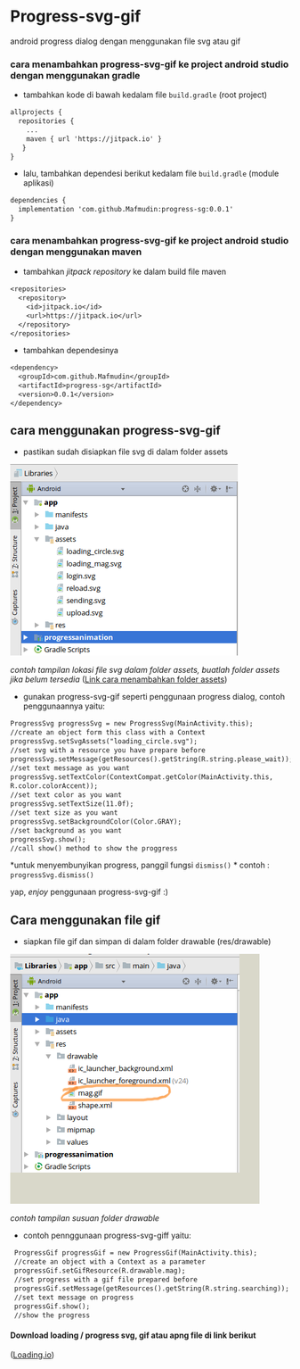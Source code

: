 <link rel="shortcut icon" type="image/x-icon" href="favicon.ico">

# Progress-svg-gif
android progress dialog dengan menggunakan file svg atau gif

### cara menambahkan progress-svg-gif ke project android studio dengan menggunakan gradle
* tambahkan kode di bawah kedalam file ```build.gradle``` (root project)

```
allprojects {
  repositories {
    ...
    maven { url 'https://jitpack.io' }
   }
}
```

* lalu, tambahkan dependesi berikut kedalam file ```build.gradle``` (module aplikasi)

```
dependencies {
  implementation 'com.github.Mafmudin:progress-sg:0.0.1'
}
```

### cara menambahkan progress-svg-gif ke project android studio dengan menggunakan maven
* tambahkan *jitpack repository* ke dalam build file maven

```
<repositories>
  <repository>
    <id>jitpack.io</id>
    <url>https://jitpack.io</url>
  </repository>
</repositories>
```

* tambahkan dependesinya

```
<dependency>
  <groupId>com.github.Mafmudin</groupId>
  <artifactId>progress-sg</artifactId>
  <version>0.0.1</version>
</dependency>
```

## cara menggunakan progress-svg-gif
* pastikan sudah disiapkan file svg di dalam folder assets

<img src='https://github.com/Mafmudin/myassets/blob/master/images/assets.png?raw=true' alt="contoh tampilan susuna folder assets"/>

*contoh tampilan lokasi file svg dalam folder assets, buatlah folder assets jika belum tersedia* (<a href='https://stackoverflow.com/questions/26706843/adding-an-assets-folder-in-android-studio?utm_medium=organic&utm_source=google_rich_qa&utm_campaign=google_rich_qa'>Link cara menambahkan folder assets</a>)

* gunakan progress-svg-gif seperti penggunaan progress dialog, contoh penggunaannya yaitu:

```
ProgressSvg progressSvg = new ProgressSvg(MainActivity.this);
//create an object form this class with a Context
progressSvg.setSvgAssets("loading_circle.svg");
//set svg with a resource you have prepare before
progressSvg.setMessage(getResources().getString(R.string.please_wait));
//set text message as you want
progressSvg.setTextColor(ContextCompat.getColor(MainActivity.this, R.color.colorAccent));
//set text color as you want
progressSvg.setTextSize(11.0f);
//set text size as you want
progressSvg.setBackgroundColor(Color.GRAY);
//set background as you want
progressSvg.show();
//call show() method to show the proggress
```

*untuk menyembunyikan progress, panggil fungsi ```dismiss()``` *
contoh : ```progressSvg.dismiss()```

yap, *enjoy* penggunaan progress-svg-gif :)


## Cara menggunakan file gif
* siapkan file gif dan simpan di dalam folder drawable (res/drawable)

<img src='https://github.com/Mafmudin/myassets/blob/master/images/gif.png?raw=true' alt="simpan file gif di dalam folder drawable"/>

*contoh tampilan susuan folder drawable*

* contoh pennggunaan progress-svg-giff yaitu: 

```
 ProgressGif progressGif = new ProgressGif(MainActivity.this);
 //create an object with a Context as a parameter
 progressGif.setGifResource(R.drawable.mag);
 //set progress with a gif file prepared before
 progressGif.setMessage(getResources().getString(R.string.searching));
 //set text message on progress
 progressGif.show();
 //show the progress
```

#### Download loading / progress svg, gif atau apng file di link berikut
([Loading.io](https://loading.io/))
